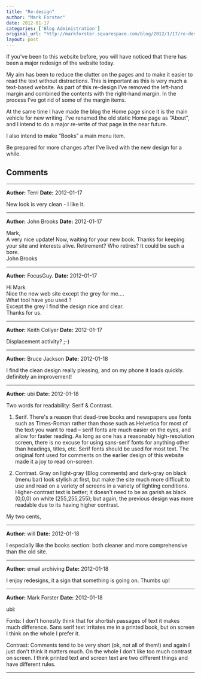 ```yaml
---
title: "Re-design"
author: "Mark Forster"
date: 2012-01-17
categories: ['Blog Administration']
original_url: "http://markforster.squarespace.com/blog/2012/1/17/re-design.html"
layout: post
---
```


If you’ve been to this website before, you will have noticed that there has been a major redesign of the website today.

My aim has been to reduce the clutter on the pages and to make it easier to read the text without distractions. This is important as this is very much a text-based website. As part of this re-design I’ve removed the left-hand margin and combined the contents with the right-hand margin. In the process I’ve got rid of some of the margin items.

At the same time I have made the blog the Home page since it is the main vehicle for new writing. I’ve renamed the old static Home page as “About”, and I intend to do a major re-write of that page in the near future.

I also intend to make “Books” a main menu item.

Be prepared for more changes after I’ve lived with the new design for a while.


## Comments

---

**Author:** Terri
**Date:** 2012-01-17

New look is very clean - I like it.

---

**Author:** John Brooks
**Date:** 2012-01-17

Mark,  
A very nice update! Now, waiting for your new book. Thanks for keeping your site and interests alive. Retirement? Who retires? It could be such a bore.  
John Brooks

---

**Author:** FocusGuy.
**Date:** 2012-01-17

Hi Mark   
Nice the new web site except the grey for me....  
What tool have you used ?   
Except the grey I find the design nice and clear.   
Thanks for us.

---

**Author:** Keith Collyer
**Date:** 2012-01-17

Displacement activity? ;-)

---

**Author:** Bruce Jackson
**Date:** 2012-01-18

I find the clean design really pleasing, and on my phone it loads quickly.   
definitely an improvement!

---

**Author:** ubi
**Date:** 2012-01-18

Two words for readability: Serif & Contrast.  
  
1. Serif. There's a reason that dead-tree books and newspapers use fonts such as Times-Roman rather than those such as Helvetica for most of the text you want to read – serif fonts are much easier on the eyes, and allow for faster reading. As long as one has a reasonably high-resolution screen, there is no excuse for using sans-serif fonts for anything other than headings, titles, etc. Serif fonts should be used for most text. The original font used for comments on the earlier design of this website made it a joy to read on-screen.  
  
2. Contrast. Gray on light-gray (Blog comments) and dark-gray on black (menu bar) look stylish at first, but make the site much more difficult to use and read on a variety of screens in a variety of lighting conditions. Higher-contrast text is better; it doesn't need to be as garish as black (0,0,0) on white (255,255,255); but again, the previous design was more readable due to its having higher contrast.  
  
My two cents,

---

**Author:** will
**Date:** 2012-01-18

I especially like the books section: both cleaner and more comprehensive than the old site.

---

**Author:** email archiving
**Date:** 2012-01-18

I enjoy redesigns, it a sign that something is going on. Thumbs up!

---

**Author:** Mark Forster
**Date:** 2012-01-18

ubi:  
  
Fonts: I don't honestly think that for shortish passages of text it makes much difference. Sans serif text irritates me in a printed book, but on screen I think on the whole I prefer it.   
  
Contrast: Comments tend to be very short (ok, not all of them!) and again I just don't think it matters much. On the whole I don't like too much contrast on screen. I think printed text and screen text are two different things and have different rules.

---

